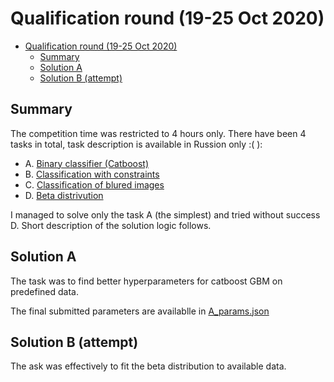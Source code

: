 # Qualification round (19-25 Oct 2020)

- [Qualification round (19-25 Oct 2020)](#qualification-round-19-25-oct-2020)
  - [Summary](#summary)
  - [Solution A](#solution-a)
  - [Solution B (attempt)](#solution-b-attempt)

## Summary

The competition time was restricted to 4 hours only. There have been 4 tasks in total, task description is available in Russion only :( ):

* A. [Binary classifier (Catboost)](A)
* B. [Classification with constraints](B)
* C. [Classification of blured images](C)
* D. [Beta distrivution](D)

I managed to solve only the task A (the simplest) and tried without success D.
Short description of the solution logic follows.

## Solution A

The task was to find better hyperparameters for catboost GBM on predefined data.

The final submitted parameters are availablle in [A_params.json](./A_params.json)

## Solution B (attempt)

The ask was effectively to fit the beta distribution to available data.